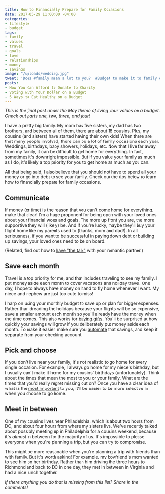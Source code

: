 ```yaml
---
title: How to Financially Prepare for Family Occasions
date: 2017-05-29 11:00:00 -04:00
categories:
- lifestyle
- budget
tags:
- family
- values
- travel
- goals
- love
- relationships
- money
- savings
image: "/uploads/wedding.jpg"
tweet: 'Does #family mean a lot to you?  #Budget to make it to family occasions!'
posts:
- How You Can Afford to Donate to Charity
- Voting with Your Dollar on a Budget
- 5 Ways to Eat Healthy on a Budget
---
```


*This is the final post under the May theme of living your values on a budget. Check out parts [one](https://www.maggiegermano.com/blog/how-to-help-save-the-planet-on-a-budget/), [two](https://www.maggiegermano.com/blog/ways-to-eat-healthy-on-a-budget/), [three](https://www.maggiegermano.com/blog/Voting_with_Your_Dollar_on_a_Budget/), and [four](https://www.maggiegermano.com/blog/you-can-afford-to-donate-to-charity/)!*

I have a pretty big family. My mom has five sisters, my dad has two brothers, and between all of them, there are about 18 cousins. Plus, my cousins (and sisters) have started having their own kids! When there are that many people involved, there can be a lot of family occasions each year. Weddings, birthdays, baby showers, holidays, etc. Now that I live far away from my family, it can be difficult to get home for everything. In fact, sometimes it's downright impossible. But if you value your family as much as I do, it's likely a top priority for you to get home as much as you can.

All that being said, I also believe that you should not have to spend all your money or go into debt to see your family. Check out the tips below to learn how to financially prepare for family occasions.

## Communicate

If money (or time) is the reason that you can't come home for everything, make that clear! I'm a huge proponent for being open with your loved ones about your financial woes and goals. The more up front you are, the more supportive they will (likely) be. And if you're lucky, maybe they'll buy your flight home like my parents used to (thanks, mom and dad!). In all seriousness, if you want to be successful in paying down debt or building up savings, your loved ones need to be on board.

\(Related, find out how to [have "the talk"](https://www.maggiegermano.com/blog/have-the-money-talk) with your romantic partner.)

## Save each month

Travel is a top priority for me, and that includes traveling to see my family. I put money aside each month to cover vacations and holiday travel. One day, I hope to always have money on hand to fly home whenever I want. My niece and nephew are just too cute to miss!

I harp on using your monthly budget to save up or plan for bigger expenses. Rather than dreading the holidays because your flights will be so expensive, save a smaller amount each month so you'll already have the money when the time comes. This also works for [buying gifts](https://www.maggiegermano.com/blog/stress-free-holidays). You'll be surprised at how quickly your savings will grow if you deliberately put money aside each month. To make it easier, make sure you [automate](https://www.maggiegermano.com/blog/pay-yourself-first/) that savings, and keep it separate from your checking account!

## Pick and choose

If you don't live near your family, it's not realistic to go home for every single occasion. For example, I always go home for my niece's birthday, but I usually can't make it home for my cousins' birthdays (unfortunately). Think about the times that mean the most to you or your family. What are the times that you'd really regret missing out on? Once you have a clear idea of what is the [most important](https://www.maggiegermano.com/blog/do-your-habits-and-values-align/) to you, it'll be easier to be more selective in when you choose to go home. 

## Meet in between

One of my cousins lives near Philadelphia, which is about two hours from DC, and about four hours from where my sisters live. We've recently talked about possibly meeting up in Philadelphia for a cousins weekend, because it's *almost* in between for the majority of us. It's impossible to please everyone when you're planning a trip, but you can try to compromise.

This might be more reasonable when you're planning a trip with friends than with family. But it's worth asking! For example, my boyfriend's mom wanted to see him on her birthday. Rather than him driving the three hours to Richmond and back to DC in one day, they met in between in Virginia and had a nice lunch together.

*If there anything you do that is missing from this list? Share in the comments!*
